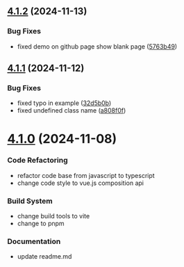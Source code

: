 ## [4.1.2](https://github.com/byteark/byteark-player-vue/compare/v4.1.1...v4.1.2) (2024-11-13)


### Bug Fixes

* fixed demo on github page show blank page ([5763b49](https://github.com/byteark/byteark-player-vue/commit/5763b494a9fcd93b9cfefd026f8336ef21f5d910))



## [4.1.1](https://github.com/byteark/byteark-player-vue/compare/v4.1.0...v4.1.1) (2024-11-12)


### Bug Fixes

* fixed typo in example ([32d5b0b](https://github.com/byteark/byteark-player-vue/commit/32d5b0bcb9d3f140bd8b512cf811fdbde09533f1))
* fixed undefined class name ([a808f0f](https://github.com/byteark/byteark-player-vue/commit/a808f0fd9aee3612007284dc3a231320d398961e))



# [4.1.0](https://github.com/byteark/byteark-player-vue/compare/v4.0.0...v4.1.0) (2024-11-08)

### Code Refactoring
* refactor code base from javascript to typescript
* change code style to vue.js composition api

### Build System
* change build tools to vite
* change to pnpm

### Documentation
* update readme.md

